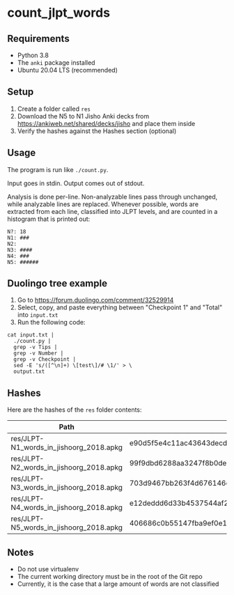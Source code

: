 # count_jlpt_words

## Requirements

- Python 3.8
- The `anki` package installed
- Ubuntu 20.04 LTS (recommended)

## Setup

1. Create a folder called `res`
2. Download the N5 to N1 Jisho Anki decks from https://ankiweb.net/shared/decks/jisho and place them inside
3. Verify the hashes against the Hashes section (optional)

## Usage

The program is run like `./count.py`.

Input goes in stdin. Output comes out of stdout.

Analysis is done per-line.
Non-analyzable lines pass through unchanged, while analyzable lines are replaced.
Whenever possible, words are extracted from each line, classified into JLPT levels,
and are counted in a histogram that is printed out:

```
N?: 18
N1: ###
N2: 
N3: ####
N4: ###
N5: ######
```

## Duolingo tree example

1. Go to https://forum.duolingo.com/comment/32529914
2. Select, copy, and paste everything between "Checkpoint 1" and "Total" into `input.txt`
3. Run the following code:
```shell script
cat input.txt |
  ./count.py |
  grep -v Tips |
  grep -v Number |
  grep -v Checkpoint |
  sed -E 's/([^\n]+) \[test\]/# \1/' > \
  output.txt
```

## Hashes

Here are the hashes of the `res` folder contents:

| Path | SHA256 |
| --- | --- |
| res/JLPT-N1_words_in_jishoorg_2018.apkg | e90d5f5e4c11ac43643decdf24359a90d3ae8d46d7d63dd3900d554193dba006 |
| res/JLPT-N2_words_in_jishoorg_2018.apkg | 99f9dbd6288aa3247f8b0de47ad617e2810a978627e0a16866bd2a13319d17f6 |
| res/JLPT-N3_words_in_jishoorg_2018.apkg | 703d9467bb263f4d676146c430c19ee62039141d7b1013f8a03573d133f95959 |
| res/JLPT-N4_words_in_jishoorg_2018.apkg | e12deddd6d33b4537544af264db3be1e6065cec6d1c0691d87a99cb9db6844f7 |
| res/JLPT-N5_words_in_jishoorg_2018.apkg | 406686c0b55147fba9ef0e1a6d25680fb4e9fad487affbe219361f8f2fbd0d4f |

## Notes

- Do not use virtualenv
- The current working directory must be in the root of the Git repo
- Currently, it is the case that a large amount of words are not classified
